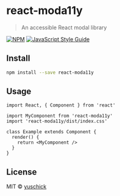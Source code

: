 # react-moda11y

> An accessible React modal library

[![NPM](https://img.shields.io/npm/v/react-moda11y.svg)](https://www.npmjs.com/package/react-moda11y) [![JavaScript Style Guide](https://img.shields.io/badge/code_style-standard-brightgreen.svg)](https://standardjs.com)

## Install

```bash
npm install --save react-moda11y
```

## Usage

```tsx
import React, { Component } from 'react'

import MyComponent from 'react-moda11y'
import 'react-moda11y/dist/index.css'

class Example extends Component {
  render() {
    return <MyComponent />
  }
}
```

## License

MIT © [yuschick](https://github.com/yuschick)
